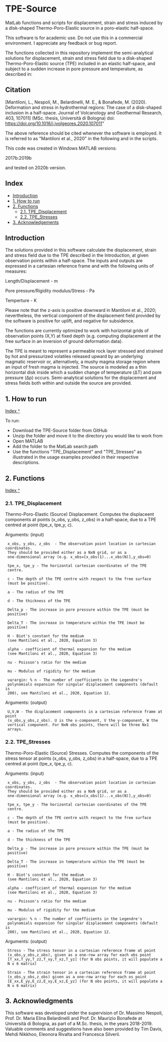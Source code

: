 # TPE-Source
MatLab functions and scripts for displacement, strain and stress induced by a disk-shaped Thermo-Poro-Elastic source in a poro-elastic half-space.

This software is for academic use. Do not use this in a commercial environment. I appreciate any feedback or bug report.

The functions collected in this repository implement the semi-analytical solutions for displacement, strain and stress field due to a disk-shaped Thermo-Poro-Elastic source (TPE) included in an elastic half-space, and subject to a sudden increase in pore pressure and temperature, as described in:

## Citation

[Mantiloni, L., Nespoli, M., Belardinelli, M. E., & Bonafede, M. (2020). Deformation and stress in hydrothermal regions: The case of a disk-shaped inclusion in a half-space. Journal of Volcanology and Geothermal Research, 403, 107011] (MSc. thesis, Università di Bologna) doi: https://doi.org/10.1016/j.jvolgeores.2020.107011"

The above reference should be cited whenever the software is employed. It is referred to as "Mantiloni et al., 2020" in the following and in the scripts.

This code was created in Windows MATLAB versions:

2017b:2019b

and tested on 2020b version.

## Index
- [Introduction](#introduction)
- [1. How to run](#1-how-to-run)
- [2. Functions](#2-functions)
   - [2.1. TPE_Displacement](#21-tpe_displacement)
   - [2.2. TPE_Stresses](#22-tpe_stresses)
- [3. Acknowledgements](#3-acknowledgements)  

## Introduction
The solutions provided in this software calculate the displacement, strain and stress field due to the TPE described in the Introduction, at given observation points within a half-space. The inputs and outputs are expressed in a cartesian reference frame and with the following units of measures: 

Length/Displacement - m

Pore pressure/Rigidity modulus/Stress - Pa

Temperture - K

Please note that the z-axis is positive downward in Mantiloni et al., 2020; nevertheless, the vertical component of the displacement field provided by the software is positive for uplift, and negative for subsidence.

The functions are currently optimized to work with horizontal grids of observation points (X,Y) at fixed depth (e.g. computing displacement at the free surface in an inversion of ground deformation data). 

The TPE is meant to represent a permeable rock layer stressed and strained by hot and pressurized volatiles released upward by an underlying magmatic
reservoir or, alternatively, a mushy magma storage region where an input of fresh magma is injected. The source is modeled as a thin horizontal disk inside which a sudden change of temperature (ΔT) and pore pressure (Δp) occurs. Semi-analytical solutions for the displacement and stress fields both within and outside
the source are provided. 

## 1. How to run
[Index ^](#tpe-source)

To run:
* Download the TPE-Source folder from GitHub
* Unzip the folder and move it to the directory you would like to work from
* Open MATLAB
* Add the folder to the MatLab search path
* Use the functions "TPE_Displacement" and "TPE_Stresses" as illustrated in the usage examples provided in their respective descriptions.

## 2. Functions
[Index ^](#cutanddisplace)

### 2.1. TPE_Displacement

Thermo-Poro-Elastic (Source) Displacement. Computes the displaceent components at points (x_obs, y_obs, z_obs) in a half-space, due to a TPE centred at point (tpe_x, tpe_y, c).          

Arguments: (input)

     x_obs, y_obs, z_obs  - The observation point location in cartesian coordinates. 
     They should be provided either as a NxN grid, or as a
     one-dimensional array (e.g. x_obs=[x_obs(1)...x_obs(N)],y_obs=0)

     tpe_x, tpe_y - The horizontal cartesian coordinates of the TPE
     centre.

     c - The depth of the TPE centre with respect to the free surface
     (must be positive).

     a - The radius of the TPE

     d - The thickness of the TPE

     Delta_p - The increase in pore pressure within the TPE (must be
     positive)

     Delta_T - The increase in temperature within the TPE (must be
     positive)

     H - Biot's constant for the medium 
     (see Mantiloni et al., 2020, Equation 3)
        
     alpha - coefficient of thermal expansion for the medium 
     (see Mantiloni et al., 2020, Equation 3)
        
     nu - Poisson's ratio for the medium 
        
     mu - Modulus of rigidity for the medium 

     varargin: % n - The number of coefficients in the Legendre's 
     polynomials expansion for singular displacement components (default is 
     200), see Mantiloni et al., 2020, Equation 12.
    
Arguments: (output)

     U,V,W - The displacement components in a cartesian reference frame at point 
     (x_obs,y_obs,z_obs). U is the x-component, V the y-component, W the
     vertical component. For NxN obs points, there will be three Nx1
     arrays.

### 2.2. TPE_Stresses

Thermo-Poro-Elastic (Source) Stresses. Computes the components of the stress tensor at points (x_obs, y_obs, z_obs) in a half-space, due to a TPE centred at point (tpe_x, tpe_y, c).

Arguments: (input)

     x_obs, y_obs, z_obs  - The observation point location in cartesian coordinates. 
     They should be provided either as a NxN grid, or as a
     one-dimensional array (e.g. x_obs=[x_obs(1)...x_obs(N)],y_obs=0)

     tpe_x, tpe_y - The horizontal cartesian coordinates of the TPE
     centre.

     c - The depth of the TPE centre with respect to the free surface
     (must be positive).

     a - The radius of the TPE

     d - The thickness of the TPE

     Delta_p - The increase in pore pressure within the TPE (must be
     positive)

     Delta_T - The increase in temperature within the TPE (must be
     positive)

     H - Biot's constant for the medium 
     (see Mantiloni et al., 2020, Equation 3)
        
     alpha - coefficient of thermal expansion for the medium 
     (see Mantiloni et al., 2020, Equation 3)
        
     nu - Poisson's ratio for the medium 
        
     mu - Modulus of rigidity for the medium 

     varargin: % n - The number of coefficients in the Legendre's 
     polynomials expansion for singular displacement components (default is 
     200), see Mantiloni et al., 2020, Equation 12.
    
Arguments: (output)

     Stress - The stress tensor in a cartesian reference frame at point 
     (x_obs,y_obs,z_obs), given as a one-row array for each obs point
     [T_xx,T_yy,T_zz,T_xy,T_xz,T_yz] (for N obs points, it will populate a
     N x 6 matrix)

     Strain - The strain tensor in a cartesian reference frame at point 
     (x_obs,y_obs,z_obs) given as a one-row array for each os point
     [E_xx,E_yy,E_zz,E_xy,E_xz,E_yz] (for N obs points, it will populate a
     N x 6 matrix)
     
## 3. Acknowledgments

This software was developed under the supervision of Dr. Massimo Nespoli, Prof. Dr. Maria Elina Belardinelli and Prof. Dr. Maurizio Bonafede at Università di Bologna, as part of a M.Sc. thesis, in the years 2018-2019. Valuable comments and suggestions have also been provided by Tim Davis, Mehdi Nikkhoo, Eleonora Rivalta and Francesca Silverii.
